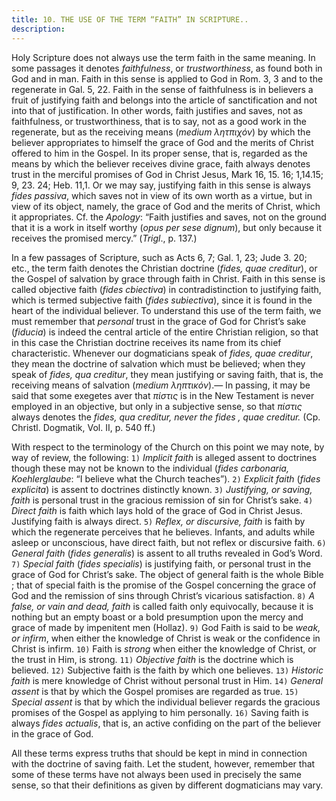 ```yaml
---
title: 10. THE USE OF THE TERM “FAITH” IN SCRIPTURE..
description: 
---
```


Holy Scripture does not always use the term faith in the same meaning. In some passages it denotes _faithfulness_, or _trustworthiness_, as found both in God and in man. Faith in this sense is applied to God in Rom. 3, 3 and to the regenerate in Gal. 5, 22. Faith in the sense of faithfulness is in believers a fruit of justifying faith and belongs into the article of sanctification and not into that of justification. In other words, faith justifies and saves, not as faithfulness, or trustworthiness, that is to say, not as a good work in the regenerate, but as the receiving means (_medium λητπιχόν_) by which the believer appropriates to himself the grace of God and the merits of Christ offered to him in the Gospel. In its proper sense, that is, regarded as the means by which the believer receives divine grace, faith always denotes trust in the merciful promises of God in Christ Jesus, Mark 16, 15. 16; 1,14.15; 9, 23. 24; Heb. 11,1. Or we may say, justifying faith in this sense is always _fides passiva_, which saves not in view of its own worth as a virtue, but in view of its object, namely, the grace of God and the merits of Christ, which it appropriates. Cf. the _Apology_: “Faith justifies and saves, not on the ground that it is a work in itself worthy (_opus per sese dignum_), but only because it receives the promised mercy.” (_Trigl_., p. 137.) 

In a few passages of Scripture, such as Acts 6, 7; Gal. 1, 23; Jude 3. 20; etc., the term faith denotes the Christian doctrine (_fides, quae creditur_), or the Gospel of salvation by grace through faith in Christ. Faith in this sense is called objective faith (_fides cbiectiva_) in contradistinction to justifying faith, which is termed subjective faith (_fides subiectiva_), since it is found in the heart of the individual believer. To understand this use of the term faith, we must remember that _personal_ trust in the grace of God for Christ’s sake (_fiducia_) is indeed the central article of the entire Christian religion, so that in this case the Christian doctrine receives its name from its chief characteristic. Whenever our dogmaticians speak of _fides, quae creditur_, they mean the doctrine of salvation which must be believed; when they speak of _fides, qua creditur_, they mean justifying or saving faith, that is, the receiving means of salvation (_medium ληπτικόν_).— In passing, it may be said that some exegetes aver that _πίστις_ is in the New Testament is never employed in an objective, but only in a subjective sense, so that _πίστις_ always denotes the _fides, qua creditur, never the fides , quae creditur._ (Cp. Christl. Dogmatik, Vol. II, p. 540 ff.) 

With respect to the terminology of the Church on this point we may note, by way of review, the following: `1)` _Implicit faith_ is alleged assent to doctrines though these may not be known to the individual (_fides carbonaria, Koehlerglaube_: “I believe what the Church teaches”). `2)` _Explicit faith_ (_fides explicita_) is assent to doctrines distinctly known. `3)` _Justifying, or saving, faith_ is personal trust in the gracious remission of sin for Christ’s sake. `4)` _Direct faith_ is faith which lays hold of the grace of God in Christ Jesus. Justifying faith is always direct. `5)` _Reflex, or discursive, faith_ is faith by which the regenerate perceives that he believes. Infants, and adults while asleep or unconscious, have direct faith, but not reflex or discursive faith. `6)` _General faith_ (_fides generalis_) is assent to all truths revealed in God’s Word. `7)` _Special faith_ (_fides specialis_) is justifying faith, or personal trust in the grace of God for Christ’s sake. The object of general faith is the whole Bible ; that of special faith is the promise of the Gospel concerning the grace of God and the remission of sins through Christ’s vicarious satisfaction. `8)` _A false, or vain and dead, faith_ is called faith only equivocally, because it is nothing but an empty boast or a bold presumption upon the mercy and grace of  made by impenitent men (Hollaz). `9)` God Faith is said to be _weak, or infirm_, when either the knowledge of Christ is weak or the confidence in Christ is infirm. `10)` Faith is _strong_ when either the knowledge of Christ, or the trust in Him, is strong. `11)` _Objective faith_ is the doctrine which is believed. `12)` Subjective faith is the faith by which one believes. `13)` _Historic faith_ is mere knowledge of Christ without personal trust in Him. `14)` _General assent_ is that by which the Gospel promises are regarded as true. `15)` _Special assent_ is that by which the individual believer regards the gracious promises of the Gospel as applying to him personally. `16)` Saving faith is always _fides actualis_, that is, an active confiding on the part of the believer in the grace of God. 

All these terms express truths that should be kept in mind in connection with the doctrine of saving faith. Let the student, however, remember that some of these terms have not always been used in precisely the same sense, so that their definitions as given by different dogmaticians may vary. 
